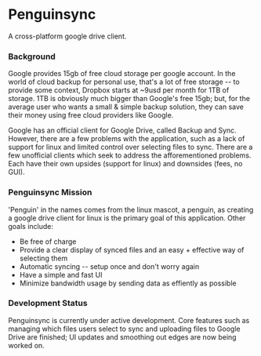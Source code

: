 # Penguinsync

A cross-platform google drive client.

### Background
Google provides 15gb of free cloud storage per google account. In the world of cloud backup for personal use, that's a lot of free storage -- to provide some context, Dropbox starts at ~9usd per month for 1TB of storage. 1TB is obviously much bigger than Google's free 15gb;
but, for the average user who wants a small & simple backup solution, they can save their money using free cloud providers like Google.

Google has an official client for Google Drive, called Backup and Sync. However, there are a few problems with the application, such as a lack of support for linux and limited control over selecting files to sync. 
There are a few unofficial clients which seek to address the afforementioned problems. Each have their own upsides (support for linux) and downsides (fees, no GUI).

### Penguinsync Mission
'Penguin' in the names comes from the linux mascot, a penguin, as creating a google drive client for linux is the primary goal of this application. 
Other goals include:
* Be free of charge
* Provide a clear display of synced files and an easy + effective way of selecting them
* Automatic syncing -- setup once and don't worry again
* Have a simple and fast UI
* Minimize bandwidth usage by sending data as effiently as possible

### Development Status
Penguinsync is currently under active development. Core features such as managing which files users select to sync and uploading files to Google Drive are finished; UI updates and smoothing out edges are now being worked on. 
